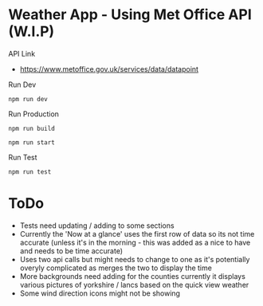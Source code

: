 # Weather App - Using Met Office API (W.I.P)

API Link

- https://www.metoffice.gov.uk/services/data/datapoint

Run Dev

`npm run dev`

Run Production

`npm run build`

`npm run start`

Run Test

`npm run test`

# ToDo

- Tests need updating / adding to some sections
- Currently the 'Now at a glance' uses the first row of data so its not time accurate (unless it's in the morning - this was added as a nice to have and needs to be time accurate)
- Uses two api calls but might needs to change to one as it's potentially overyly complicated as merges the two to display the time
- More backgrounds need adding for the counties currently it displays various pictures of yorkshire / lancs based on the quick view weather
- Some wind direction icons might not be showing
